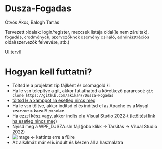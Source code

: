 # Dusza-Fogadas
Ötvös Ákos, Balogh Tamás

Tervezett oldalak:
login/register,
meccsek listája oldal(le nem zárultak),
fogadás,
eredmények,
szervezőknek esemény csináló,
adminisztrációs oldal(szervezők felvevése, stb.)

[UI terv](https://www.figma.com/design/ekBnr5Yj5uPc8AymTpxaFn/Dusza---UI?node-id=0-1&t=fRVgIL367hAqpDkO-1)ű


# Hogyan kell futtatni?
- Töltsd le a projektet zip fájlként és csomagold ki
- Ha le van telepítve a git, akkor futtathatod a következő parancsot: 
  ``` git clone https://github.com/akika47/Dusza-Fogadas ```
- [töltsd le a xamppot ha esetleg nincs meg](https://www.apachefriends.org/hu/index.html)
- Ha le van töltve, akkor indítsd el és indítsd el az Apache és a Mysql szervert a kezelő panelen
- Ha ezzel kész vagy, akkor indíts el a Visual Studio 2022-t ([letöltési link ha esetleg nincs meg](https://visualstudio.microsoft.com/vs/))
- Nyisd meg a WPF_DUSZA.sln fájl (jobb klikk -> Társítás -> Visual Studio 2022)
- ![image](https://github.com/user-attachments/assets/9cc795a9-6b34-40bb-96fe-aa0e8b387e15) <- kattints erre a fülre
- Az alkalmáz már el is indult és készen áll a használatra
